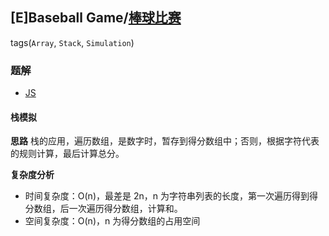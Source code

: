 ## [E]Baseball Game/[棒球比赛](https://leetcode-cn.com/problems/baseball-game/)
tags(`Array`, `Stack`, `Simulation`)
### 题解
+ [JS](../../ts/768/682.js)

#### 栈模拟
**思路**
栈的应用，遍历数组，是数字时，暂存到得分数组中；否则，根据字符代表的规则计算，最后计算总分。    

**复杂度分析**
+ 时间复杂度：O(n)，最差是 2n，n 为字符串列表的长度，第一次遍历得到得分数组，后一次遍历得分数组，计算和。  
+ 空间复杂度：O(n)，n 为得分数组的占用空间